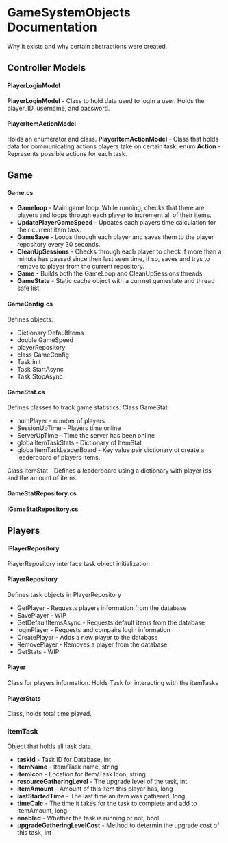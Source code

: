 # GameSystemObjects Documentation
Why it exists and why certain abstractions were created.
## Controller Models

#### PlayerLoginModel
**PlayerLoginModel** - Class to hold data used to login a user. Holds the player_ID, username, and password.


#### PlayerItemActionModel
Holds an enumerator and class.
**PlayerItemActionModel** - Class that holds data for communicating actions players take on certain task. 
enum **Action** - Represents possible actions for each task.


## Game

#### Game.cs
* **Gameloop** - Main game loop. While running, checks that there are players and loops through each player to increment all of their items.
* **UpdatePlayerGameSpeed** - Updates each players time calculation for their current item task.
* **GameSave** - Loops through each player and saves them to the player repository every 30 seconds.
* **CleanUpSessions** - Checks through each player to check if more than a minute has passed since their last seen time, if so, saves and trys to remove to player from the current repository.
* **Game** - Builds both the GameLoop and CleanUpSessions threads.
* **GameState** - Static cache object with a currnet gamestate and thread safe list.

#### GameConfig.cs
Defines objects:
* Dictionary DefaultItems
* double GameSpeed
* playerRepository
* class GameConfig
* Task init
* Task StartAsync
* Task StopAsync


#### GameStat.cs
Defines classes to track game statistics.
Class GameStat:
* numPlayer - number of players
* SessionUpTime - Players time online
* ServerUpTime - Time the server has been online
* globalItemTaskStats - Dictionary of ItemStat
* globalItemTaskLeaderBoard - Key value pair dictionary ot create a leaderboard of players items.

Class ItemStat - Defines a leaderboard using a dictionary with player ids and the amount of items.

#### GameStatRepository.cs

#### IGameStatRepository.cs

## Players

#### IPlayerRepository
PlayerRepository interface task object initialization

#### PlayerRepository
Defines task objects in PlayerRepository
* GetPlayer - Requests players information from the database
* SavePlayer - WIP
* GetDefaultItemsAsync - Requests default items from the database
* loginPlayer - Requests and compairs login information
* CreatePlayer - Adds a new player to the database
* RemovePlayer - Removes a player from the database
* GetStats - WIP

#### Player
Class for players information. Holds Task for interacting with the itemTasks

#### PlayerStats
Class, holds total time played.

### ItemTask
Object that holds all task data.
* **taskId** - Task ID for Database, int
* **itemName** - Item/Task name, string
* **itemIcon** - Location for Item/Task Icon, string
* **resourceGatheringLevel** - The upgrade level of the task, int
* **itemAmount** - Amount of this item this player has, long
* **lastStartedTime** - The last time an item was gathered, long
* **timeCalc** - The time it takes for the task to complete and add to itemAmount, long
* **enabled** - Whether the task is running or not, bool
* **upgradeGatheringLevelCost** - Method to determin the upgrade cost of this task, int
